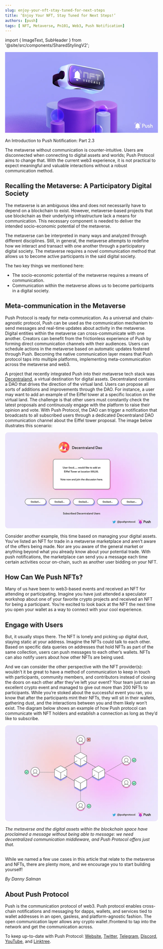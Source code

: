 ```yaml
---
slug: enjoy-your-nft-stay-tuned-for-next-steps
title: ‘Enjoy Your NFT, Stay Tuned for Next Steps!’
authors: [push]
tags: [ NFT, Metaverse, Pn101, Web3, Push Notification]
---
```


import { ImageText, SubHeader } from '@site/src/components/SharedStylingV2';

![Docusaurus Image](./cover-image.webp)

<!--truncate-->

<SubHeader>An Introduction to Push Notification: Part 2.3</SubHeader><br/>

The metaverse without communication is counter-intuitive. Users are disconnected when connecting to digital assets and worlds; Push Protocol aims to change that. With the current web3 experience, it is not practical to expect meaningful and valuable interactions without a robust communication method.

## Recalling the Metaverse: A Participatory Digital Society
The metaverse is an ambiguous idea and does not necessarily have to depend on a blockchain to exist. However, metaverse-based projects that use blockchain as their underlying infrastructure lack a means for communication. This necessary component is needed to deliver the intended socio-economic potential of the metaverse.

The metaverse can be interpreted in many ways and analyzed through different disciplines. Still, in general, the metaverse attempts to redefine how we interact and transact with one another through a participatory digital society. The metaverse requires a novel communication method that allows us to become active participants in the said digital society.

The two key things we mentioned here:

- The socio-economic potential of the metaverse requires a means of communication.
- Communication within the metaverse allows us to become participants in a digital society.

## Meta-communication in the Metaverse
Push Protocol is ready for meta-communication. As a universal and chain-agnostic protocol, Push can be used as the communication mechanism to send messages and real-time updates about activity in the metaverse. Digital entities within the metaverse can cross-communicate with one another. Creators can benefit from the frictionless experience of Push by forming direct communication channels with their audiences. Users can schedule actions in the metaverse based on automatic updates fostered through Push. Becoming the native communication layer means that Push protocol taps into multiple platforms, implementing meta-communication across the metaverse and web3.

A project that recently integrated Push into their metaverse tech stack was [Decentraland](https://medium.com/u/98348dd48afe?source=post_page-----7efbda6d9b80--------------------------------), a virtual destination for digital assets. Decentraland contains a DAO that drives the direction of the virtual land. Users can propose all sorts of additions and improvements through the DAO. For instance, a user may want to add an example of the Eiffel tower at a specific location on the virtual land. The challenge is that other users must constantly check the latest proposals and continuously engage with the platform to raise their opinion and vote. With Push Protocol, the DAO can trigger a notification that broadcasts to all subscribed users through a dedicated Decentraland DAO communication channel about the Eiffel tower proposal. The image below illustrates this scenario:

![Decentraland](./image-1.webp)

Consider another example, this time based on managing your digital assets. You’ve listed an NFT for trade in a metaverse marketplace and aren’t aware of the offers being made. Nor are you aware of the general market or anything beyond what you already know about your potential trade. With push notifications, the marketplace can send you a message each time certain activities occur on-chain, such as another user bidding on your NFT.

## How Can We Push NFTs?
Many of us have been to web3-based events and received an NFT for attending or participating. Imagine you have just attended a speculator workshop about one of your favorite crypto projects and received an NFT for being a participant. You’re excited to look back at the NFT the next time you open your wallet as a way to connect with your cool experience.

## Engage with Users
But, it usually stops there. The NFT is lonely and picking up digital dust, staying static at your address. Imagine the NFTs could talk to each other. Based on specific data queries on addresses that hold NFTs as part of the same collection, users can push messages to each other’s wallets. NFTs can also notify users about how other NFTs are being used.

And we can consider the other perspective with the NFT provider(s): wouldn’t it be great to have a method of communication to keep in touch with participants, community members, and contributors instead of closing the doors on each other after they’ve left your event? Your team just ran an excellent crypto event and managed to give out more than 200 NFTs to participants. While you’re stoked about the successful event you ran, you know that after the participants mint their NFTs, they will sit in their wallets, gathering dust, and the interactions between you and them likely won’t exist. The diagram below shows an example of how Push protocol can communicate with NFT holders and establish a connection as long as they’d like to subscribe.

![Engage With Users](./image-2.webp)

<i>The metaverse and the digital assets within the blockchain space have proclaimed a message without being able to message: we need decentralized communication middleware, and Push Protocol offers just that.</i><br/><br/>

While we named a few use cases in this article that relate to the metaverse and NFTs, there are plenty more, and we encourage you to start building yourself!

<i>By Danny Salman</i>

## About Push Protocol

Push is the communication protocol of web3. Push protocol enables cross-chain notifications and messaging for dapps, wallets, and services tied to wallet addresses in an open, gasless, and platform-agnostic fashion. The open communication layer allows any crypto wallet /frontend to tap into the network and get the communication across.

To keep up-to-date with Push Protocol: [Website](https://push.org/), [Twitter](https://twitter.com/pushprotocol), [Telegram](https://t.me/epnsproject), [Discord](https://discord.gg/pushprotocol), [YouTube](https://www.youtube.com/c/EthereumPushNotificationService), and [Linktree](https://linktr.ee/pushprotocol).
